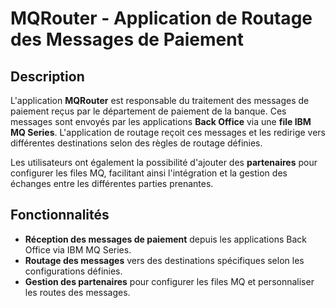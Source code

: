 # MQRouter - Application de Routage des Messages de Paiement

## Description
L'application **MQRouter** est responsable du traitement des messages de paiement reçus par le département de paiement de la banque. Ces messages sont envoyés par les applications **Back Office** via une **file IBM MQ Series**. L'application de routage reçoit ces messages et les redirige vers différentes destinations selon des règles de routage définies.

Les utilisateurs ont également la possibilité d'ajouter des **partenaires** pour configurer les files MQ, facilitant ainsi l'intégration et la gestion des échanges entre les différentes parties prenantes.

## Fonctionnalités
- **Réception des messages de paiement** depuis les applications Back Office via IBM MQ Series.
- **Routage des messages** vers des destinations spécifiques selon les configurations définies.
- **Gestion des partenaires** pour configurer les files MQ et personnaliser les routes des messages.
